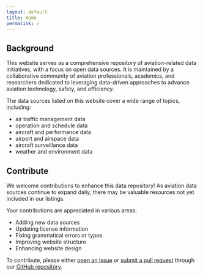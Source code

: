 ```yaml
---
layout: default
title: Home
permalink: /
---
```


## Background

This website serves as a comprehensive repository of aviation-related data initiatives, with a focus on open data sources. It is maintained by a collaborative community of aviation professionals, academics, and researchers dedicated to leveraging data-driven approaches to advance aviation technology, safety, and efficiency.

The data sources listed on this website cover a wide range of topics, including:
- air traffic management data
- operation and schedule data
- aircraft and performance data
- airport and airspace data
- aircraft surveillance data
- weather and environment data


## Contribute
We welcome contributions to enhance this data repository! As aviation data sources continue to expand daily, there may be valuable resources not yet included in our listings.

Your contributions are appreciated in various areas:
- Adding new data sources
- Updating license information
- Fixing grammatical errors or typos
- Improving website structure
- Enhancing website design

To contribute, please either [open an issue](https://github.com/atmdata/atmdata.github.io/issues/new) or [submit a pull request](https://help.github.com/en/articles/creating-a-pull-request) through our [GitHub repository](https://github.com/atmdata/atmdata.github.io).
